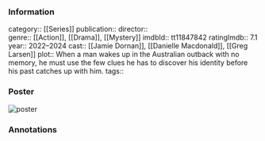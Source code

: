 ### Information
category:: [[Series]]
publication:: 
director::  
genre:: [[Action]], [[Drama]], [[Mystery]]
imdbId:: tt11847842
ratingImdb:: 7.1
year:: 2022–2024
cast:: [[Jamie Dornan]], [[Danielle Macdonald]], [[Greg Larsen]]
plot:: When a man wakes up in the Australian outback with no memory, he must use the few clues he has to discover his identity before his past catches up with him.
tags::


### Poster
![poster](https://m.media-amazon.com/images/M/MV5BZTIzMTBkNjItMTM4Zi00Zjc4LWIyOTMtODNmYzFhYzk5NjBhXkEyXkFqcGdeQXVyMTkxNjUyNQ@@._V1_SX300.jpg)


### Annotations
